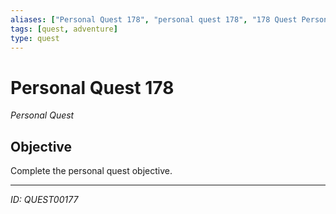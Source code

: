 ```yaml
---
aliases: ["Personal Quest 178", "personal quest 178", "178 Quest Personal"]
tags: [quest, adventure]
type: quest
---
```


# Personal Quest 178

*Personal Quest*

## Objective
Complete the personal quest objective.

---
*ID: QUEST00177*